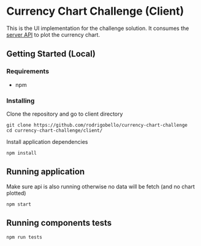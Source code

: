 # Currency Chart Challenge (Client)

This is the UI implementation for the challenge solution. It consumes the [server API](https://github.com/rodrigobello/currency-chart-challenge/blob/master/server/README.md) to plot the currency chart.

## Getting Started (Local)

### Requirements

- npm

### Installing

Clone the repository and go to client directory

```
git clone https://github.com/rodrigobello/currency-chart-challenge
cd currency-chart-challenge/client/
```

Install application dependencies

```
npm install
```

## Running application

Make sure api is also running otherwise no data will be fetch (and no chart plotted)

```
npm start
```

## Running components tests

```
npm run tests
```

